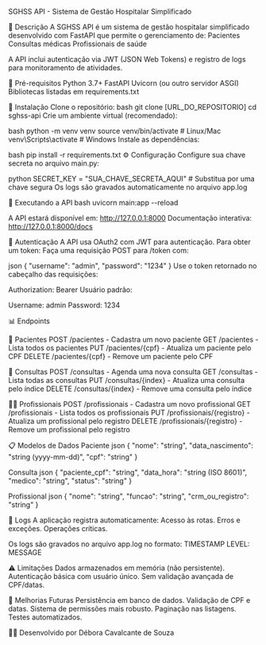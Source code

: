 SGHSS API - Sistema de Gestão Hospitalar Simplificado

📝 Descrição
A SGHSS API é um sistema de gestão hospitalar simplificado desenvolvido com FastAPI que permite o gerenciamento de:
Pacientes
Consultas médicas
Profissionais de saúde

A API inclui autenticação via JWT (JSON Web Tokens) e registro de logs para monitoramento de atividades.

🔧 Pré-requisitos
Python 3.7+
FastAPI
Uvicorn (ou outro servidor ASGI)
Bibliotecas listadas em requirements.txt

🚀 Instalação
Clone o repositório:
bash
git clone [URL_DO_REPOSITORIO]
cd sghss-api
Crie um ambiente virtual (recomendado):

bash
python -m venv venv
source venv/bin/activate  # Linux/Mac
venv\Scripts\activate     # Windows
Instale as dependências:

bash
pip install -r requirements.txt
⚙️ Configuração
Configure sua chave secreta no arquivo main.py:

python
SECRET_KEY = "SUA_CHAVE_SECRETA_AQUI"  # Substitua por uma chave segura
Os logs são gravados automaticamente no arquivo app.log

🏃 Executando a API
bash
uvicorn main:app --reload

A API estará disponível em: http://127.0.0.1:8000
Documentação interativa: http://127.0.0.1:8000/docs

🔐 Autenticação
A API usa OAuth2 com JWT para autenticação. 
Para obter um token:
Faça uma requisição POST para /token com:

json
{
  "username": "admin",
  "password": "1234"
}
Use o token retornado no cabeçalho das requisições:

Authorization: Bearer <token>
Usuário padrão:

Username: admin
Password: 1234

📊 Endpoints

👥 Pacientes
POST /pacientes - Cadastra um novo paciente
GET /pacientes - Lista todos os pacientes
PUT /pacientes/{cpf} - Atualiza um paciente pelo CPF
DELETE /pacientes/{cpf} - Remove um paciente pelo CPF

🏥 Consultas
POST /consultas - Agenda uma nova consulta
GET /consultas - Lista todas as consultas
PUT /consultas/{index} - Atualiza uma consulta pelo índice
DELETE /consultas/{index} - Remove uma consulta pelo índice

👨‍⚕️ Profissionais
POST /profissionais - Cadastra um novo profissional
GET /profissionais - Lista todos os profissionais
PUT /profissionais/{registro} - Atualiza um profissional pelo registro
DELETE /profissionais/{registro} - Remove um profissional pelo registro

📋 Modelos de Dados
Paciente
json
{
  "nome": "string",
  "data_nascimento": "string (yyyy-mm-dd)",
  "cpf": "string"
}

Consulta
json
{
  "paciente_cpf": "string",
  "data_hora": "string (ISO 8601)",
  "medico": "string",
  "status": "string"
}

Profissional
json
{
  "nome": "string",
  "funcao": "string",
  "crm_ou_registro": "string"
}

📜 Logs
A aplicação registra automaticamente:
Acesso às rotas.
Erros e exceções.
Operações críticas.

Os logs são gravados no arquivo app.log no formato:
TIMESTAMP LEVEL: MESSAGE


⚠️ Limitações
Dados armazenados em memória (não persistente).
Autenticação básica com usuário único.
Sem validação avançada de CPF/datas.

🔄 Melhorias Futuras
Persistência em banco de dados.
Validação de CPF e datas.
Sistema de permissões mais robusto.
Paginação nas listagens.
Testes automatizados.

🧑‍💻 Desenvolvido por Débora Cavalcante de Souza
